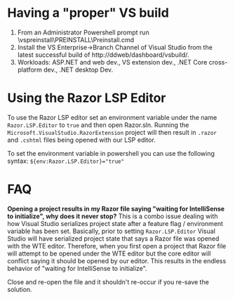 # Having a "proper" VS build
1. From an Administrator Powershell prompt run \\vspreinstall\PREINSTALL\Preinstall.cmd
1. Install the VS Enterprise->Branch Channel of Visual Studio from the latest successful build of http://ddweb/dashboard/vsbuild/.
1. Workloads: ASP.NET and web dev., VS extension dev., .NET Core cross-platform dev., .NET desktop Dev.

# Using the Razor LSP Editor

To use the Razor LSP editor set an environment variable under the name `Razor.LSP.Editor` to `true` and then open Razor.sln. Running the `Microsoft.VisualStudio.RazorExtension` project will then result in `.razor` and `.cshtml` files being opened with our LSP editor.

To set the environment variable in powershell you can use the following syntax: `${env:Razor.LSP.Editor}="true"`

# FAQ

**Opening a project results in my Razor file saying "waiting for IntelliSense to initialize", why does it never stop?**
This is a combo issue dealing with how Visual Studio serializes project state after a feature flag / environment variable has been set. Basically, prior to setting `Razor.LSP.Editor` Visual Studio will have serialized project state that says a Razor file was opened with the WTE editor. Therefore, when you first open a project that Razor file will attempt to be opened under the WTE editor but the core editor will conflict saying it should be opened by our editor. This results in the endless behavior of "waiting for IntelliSense to initialize".

Close and re-open the file and it shouldn't re-occur if you re-save the solution.